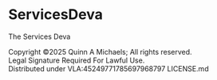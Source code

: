# ServicesDeva
The Services Deva

Copyright ©2025 Quinn A Michaels; All rights reserved.  
Legal Signature Required For Lawful Use.  
Distributed under VLA:45249771785697968797 LICENSE.md
